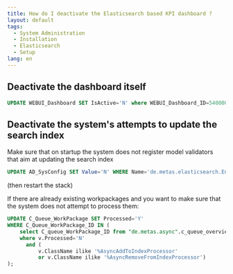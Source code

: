```yaml
---
title: How do I deactivate the Elasticsearch based KPI dashboard ?
layout: default
tags:
  - System Administration
  - Installation
  - Elasticsearch
  - Setup
lang: en
---
```


## Deactivate the dashboard itself

```sql
UPDATE WEBUI_Dashboard SET IsActive='N' where WEBUI_Dashboard_ID=540000;
```


## Deactivate the system's attempts to update the search index

Make sure that on startup the system does not register model validators that aim at updating the search index

```sql
UPDATE AD_SysConfig SET Value='N' WHERE Name='de.metas.elasticsearch.Enabled';
```

(then restart the stack)

If there are already existing workpackages and you want to make sure that
the system does not attempt to process them:

```sql
UPDATE C_Queue_WorkPackage SET Processed='Y'
WHERE C_Queue_WorkPackage_ID IN (
    select C_queue_WorkPackage_ID from "de.metas.async".c_queue_overview_v v
    where v.Processed='N'
      and (
          v.ClassName ilike '%AsyncAddToIndexProcessor'
          or v.ClassName ilike '%AsyncRemoveFromIndexProcessor')
);
```
